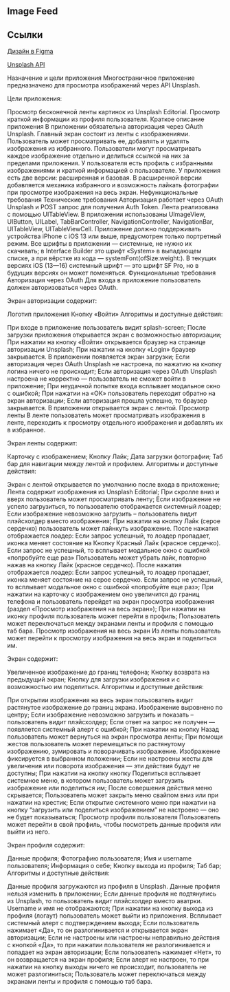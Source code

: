 ## **Image Feed**
## **Ссылки**
[Дизайн в Figma](https://www.figma.com/design/Y8jmksdf2qxOUmLEt1Afth/Image-Feed?node-id=0-1&t=ml84QvpupIn1Tt6d-0)

[Unsplash API](https://unsplash.com/documentation)

Назначение и цели приложения
Многостраничное приложение предназначено для просмотра изображений через API Unsplash.

Цели приложения:

Просмотр бесконечной ленты картинок из Unsplash Editorial.
Просмотр краткой информации из профиля пользователя.
Краткое описание приложения
В приложении обязательна авторизация через OAuth Unsplash.
Главный экран состоит из ленты с изображениями. Пользователь может просматривать ее, добавлять и удалять изображения из избранного.
Пользователи могут просматривать каждое изображение отдельно и делиться ссылкой на них за пределами приложения.
У пользователя есть профиль с избранными изображениями и краткой информацией о пользователе.
У приложения есть две версии: расширенная и базовая. В расширенной версии добавляется механика избранного и возможность лайкать фотографии при просмотре изображения на весь экран.
Нефункциональные требования
Технические требования
Авторизация работает через OAuth Unsplash и POST запрос для получения Auth Token.
Лента реализована с помощью UITableView.
В приложении использованы UImageView, UIButton, UILabel, TabBarController, NavigationController, NavigationBar, UITableView, UITableViewCell.
Приложение должно поддерживать устройства iPhone с iOS 13 или выше, предусмотрен только портретный режим.
Все шрифты в приложении — системные, не нужно их скачивать; в Interface Builder это шрифт «System» в выпадающем списке, а при вёрстке из кода — systemFont(ofSize:weight:). В текущих версиях iOS (13—16) системный шрифт — это шрифт SF Pro, но в будущих версиях он может поменяться.
Функциональные требования
Авторизация через OAuth
Для входа в приложение пользователь должен авторизоваться через OAuth.

Экран авторизации содержит:

Логотип приложения
Кнопку «Войти»
Алгоритмы и доступные действия:

При входе в приложение пользователь видит splash-screen;
После загрузки приложения открывается экран с возможностью авторизации;
При нажатии на кнопку «Войти» открывается браузер на странице авторизации Unsplash;
При нажатии на кнопку «Login» браузер закрывается. В приложении появляется экран загрузки;
Если авторизация через OAuth Unsplash не настроена, по нажатию на кнопку логина ничего не происходит;
Если авторизация через OAuth Unsplash настроена не корректно — пользователь не сможет войти в приложение;
При неудачной попытке входа всплывает модальное окно с ошибкой;
При нажатии на «ОК» пользователь переходит обратно на экран авторизации;
Если авторизация прошла успешно, то браузер закрывается. В приложении открывается экран с лентой.
Просмотр ленты
В ленте пользователь может просматривать изображения в ленте, переходить к просмотру отдельного изображения и добавлять их в избранное.

Экран ленты содержит:

Карточку с изображением;
Кнопку Лайк;
Дата загрузки фотографии;
Таб бар для навигации между лентой и профилем.
Алгоритмы и доступные действия:

Экран с лентой открывается по умолчанию после входа в приложение;
Лента содержит изображения из Unsplash Editorial;
При скролле вниз и вверх пользователь может просматривать ленту;
Если изображение не успело загрузиться, то пользователю отображается системный лоадер;
Если изображение невозможно загрузить – пользователь видит плэйсхолдер вместо изображения;
При нажатии на кнопку Лайк (серое сердечко) пользователь может лайнкуть изображение. После нажатия отображается лоадер:
Если запрос успешный, то лоадер пропадает, иконка меняет состояние на Кнопку Красный Лайк (красное сердечко).
Если запрос не успешный, то всплывает модальное окно с ошибкой «попробуйте еще раз»
Пользователь может убрать лайк, повторно нажав на кнопку Лайк (красное сердечко). После нажатия отображается лоадер:
Если запрос успешный, то лоадер пропадает, иконка меняет состояние на серое сердечко.
Если запрос не успешный, то всплывает модальное окно с ошибкой «попробуйте еще раз»;
При нажатии на карточку с изображением оно увеличится до границ телефона и пользователь перейдет на экран просмотра изображения (раздел «Просмотр изображения на весь экран»);
При нажатии на иконку профиля пользователь может перейти в профиль;
Пользователь может переключаться между экранами ленты и профиля с помощью таб бара.
Просмотр изображения на весь экран
Из ленты пользователь может перейти к просмотру изображения на весь экран и поделиться им.

Экран содержит:

Увеличенное изображение до границ телефона;
Кнопку возврата на предыдущий экран;
Кнопку для загрузки изображения и с возможностью им поделиться.
Алгоритмы и доступные действия:

При открытии изображения на весь экран пользователь видит растянутое изображение до границ экрана. Изображение выровнено по центру;
Если изображение невозможно загрузить и показать – пользователь видит плэйсхолдер;
Если ответ на запрос не получен — появляется системный алерт с ошибкой;
При нажатии на кнопку Назад пользователь может вернуться на экран просмотра ленты;
При помощи жестов пользователь может перемещаться по растянутому изображению, зумировать и поворачивать изображение. Изображение фиксируется в выбранном положении;
Если не настроены жесты для увеличения или поворота изображения — эти действия будут не доступны;
При нажатии на кнопку кнопку Поделиться всплывает системное меню, в котором пользователь может загрузить изображение или поделиться им;
После совершения действия меню скрывается;
Пользователь может закрыть меню свайпом вниз или при нажатии на крестик;
Если открытие системного меню при нажатии на кнопку “загрузить или поделиться изображением” не настроено — оно не будет показываться;
Просмотр профиля пользователя
Пользователь может перейти в свой профиль, чтобы посмотреть данные профиля или выйти из него.

Экран профиля содержит:

Данные профиля;
Фотографию пользователя;
Имя и username пользователя;
Информация о себе;
Кнопку выхода из профиля;
Таб бар;
Алгоритмы и доступные действия:

Данные профиля загружаются из профиля в Unsplash. Данные профиля нельзя изменить в приложении;
Если данные профиля не подтянулись из Unsplash, то пользователь видит плэйсхолдер вместо аватрки. Username и имя не отображаются;
При нажатии на кнопку выхода из профиля (логаут) пользователь может выйти из приложения. Всплывает системный алерт с подтверждением выхода;
Если пользователь нажимает «Да», то он разлогинивается и открывается экран авторизации;
Если не настроены или настроены неправильно действия с кнопкой «Да», то при нажатии пользователя не разлогинивается и попадает на экран авторизации;
Если пользователь нажимает «Нет», то он возвращается на экран профиля;
Если алерт не настроен, то при нажатии на кнопку выходы ничего не происходит, пользователь не может разлогиниться;
Пользователь может переключаться между экранами ленты и профиля с помощью таб бара.
